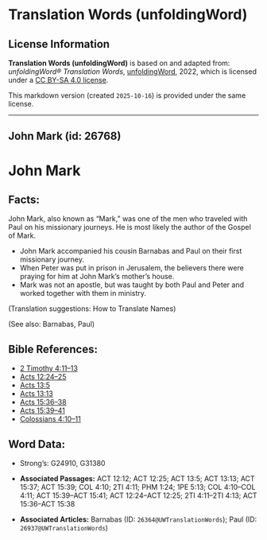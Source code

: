 # Translation Words (unfoldingWord)

## License Information

**Translation Words (unfoldingWord)** is based on and adapted from: _unfoldingWord® Translation Words_, [unfoldingWord](https://unfoldingword.org/utw), 2022, which is licensed under a [CC BY-SA 4.0 license](https://creativecommons.org/licenses/by-sa/4.0/legalcode.en).

This markdown version (created `2025-10-16`) is provided under the same license.



--------------------------------

## John Mark (id: 26768)

John Mark
=========

Facts:
------

John Mark, also known as “Mark,” was one of the men who traveled with Paul on his missionary journeys. He is most likely the author of the Gospel of Mark.

* John Mark accompanied his cousin Barnabas and Paul on their first missionary journey.
* When Peter was put in prison in Jerusalem, the believers there were praying for him at John Mark’s mother’s house.
* Mark was not an apostle, but was taught by both Paul and Peter and worked together with them in ministry.

(Translation suggestions: How to Translate Names)

(See also: Barnabas, Paul)

Bible References:
-----------------

* [2 Timothy 4:11–13](https://ref.ly/2Tim4:11-2Tim4:13)
* [Acts 12:24–25](https://ref.ly/Acts12:24-Acts12:25)
* [Acts 13:5](https://ref.ly/Acts13:5)
* [Acts 13:13](https://ref.ly/Acts13:13)
* [Acts 15:36–38](https://ref.ly/Acts15:36-Acts15:38)
* [Acts 15:39–41](https://ref.ly/Acts15:39-Acts15:41)
* [Colossians 4:10–11](https://ref.ly/Col4:10-Col4:11)

Word Data:
----------

* Strong’s: G24910, G31380

* **Associated Passages:** ACT 12:12; ACT 12:25; ACT 13:5; ACT 13:13; ACT 15:37; ACT 15:39; COL 4:10; 2TI 4:11; PHM 1:24; 1PE 5:13; COL 4:10–COL 4:11; ACT 15:39–ACT 15:41; ACT 12:24–ACT 12:25; 2TI 4:11–2TI 4:13; ACT 15:36–ACT 15:38
* **Associated Articles:** Barnabas (ID: `26364@UWTranslationWords`); Paul (ID: `26937@UWTranslationWords`)

